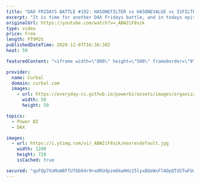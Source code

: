 ```yaml
---
title: "DAX FRIDAYS BATTLE #192: HASONEFILTER vs HASONEVALUE vs ISFILTERED vs ISCROSSFILTERED"
excerpt: "It is time for another DAX Fridays battle, and in todays episode I am going to show you the difference between HASONEFILTER, HASONEVALUE, ISFILTERED and ISCROSSFILTERED.  ENJOY!!  Here you can download all the pbix file 192 AT: https://curbal.com/donwload-center\r \r SUBSCRIBE to learn more about Power"
originalUrl: https://youtube.com/watch?v=_ABW2iF8xzk
type: video
price: Free
length: PT9M2S
publishedDateTime: 2020-12-07T16:36:30Z
heat: 50

featuredContent: "<iframe width=\"800\" height=\"500\" frameborder=\"0\" src=\"https://www.youtube.com/embed/_ABW2iF8xzk\" allow=\"accelerometer; autoplay; encrypted-media; gyroscope; picture-in-picture\" allowfullscreen></iframe>"

provider:
  name: Curbal
  domain: curbal.com
  images:
    - url: https://everyday-cc.github.io/powerbi/assets/images/organizations/curbal.com-50x50.jpg
      width: 50
      height: 50

topics:
  - Power BI
  - DAX

images:
  - url: https://i.ytimg.com/vi/_ABW2iF8xzk/maxresdefault.jpg
    width: 1280
    height: 720
    isCached: true

secured: "qoFQp7XaMuW8FfUT6b64r9+a8RUdpzm8kwHHz25lyxBQeWxFlAOpQTdSTwFUuUPC2dBPVa67yw6de5B8/yNRTPP/3NuAakIpMuBmea6JnSVPly7aeNaxqb4rGl5UMf+RqOCtS9LOeVedlnsOD5otwfen5oZs3lZmrfYNjQ9XlCVFF4difB2qWnZiRGrUd7YhJ7K8Bj2Ce95UV3BC8JT96zcQJVq7N/ye6Z0XA+xw7P1vGhal1jA+Ab3zS3W/8U9mTSTCPP/kAdFC7/tO4fRR5FjHJhGZwJjVjeG2wTHqSGkA0z99pdsIDUeVvV9rq0q/kpdq84kmVs9afXlApi87tBTS2wkoTEvfWucDPcTkQFX5EzjVQ6UNSJOBQ0jv7sNFYpUSeg0Daron/73Sz5cfdy0rg4sEG3DfEI55rYqKAi8=;ZvTklS7f54Lhnbqq58ymhA=="
---
```


